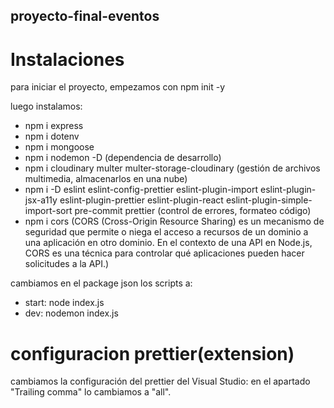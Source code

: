 ## proyecto-final-eventos

# Instalaciones

para iniciar el proyecto, empezamos con npm init -y

luego instalamos:

- npm i express
- npm i dotenv
- npm i mongoose
- npm i nodemon -D (dependencia de desarrollo)
- npm i cloudinary multer multer-storage-cloudinary (gestión de archivos multimedia, almacenarlos en una nube)
- npm i -D eslint eslint-config-prettier eslint-plugin-import eslint-plugin-jsx-a11y eslint-plugin-prettier eslint-plugin-react eslint-plugin-simple-import-sort pre-commit prettier (control de errores, formateo código)
- npm i cors (CORS (Cross-Origin Resource Sharing) es un mecanismo de seguridad que permite o niega el acceso a recursos de un dominio a una aplicación en otro dominio. En el contexto de una API en Node.js, CORS es una técnica para controlar qué aplicaciones pueden hacer solicitudes a la API.)

cambiamos en el package json los scripts a:

- start: node index.js
- dev: nodemon index.js

# configuracion prettier(extension)

cambiamos la configuración del prettier del Visual Studio:
en el apartado "Trailing comma" lo cambiamos a "all".
